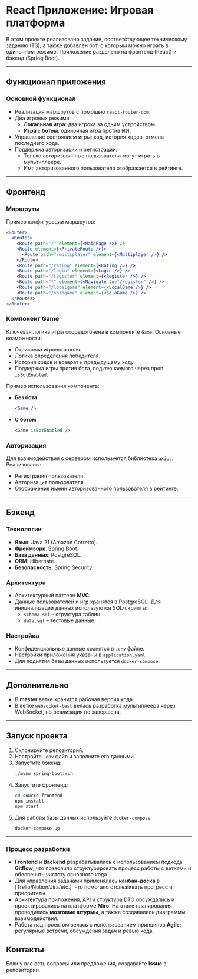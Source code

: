 
# React Приложение: Игровая платформа

В этом проекте реализовано задание, соответствующее техническому заданию (ТЗ), а также добавлен бот, с которым можно играть в одиночном режиме. Приложение разделено на фронтенд (React) и бэкенд (Spring Boot). 

---

## Функционал приложения

### Основной функционал
- Реализация маршрутов с помощью `react-router-dom`.
- Два игровых режима:
  - **Локальная игра**: два игрока за одним устройством.
  - **Игра с ботом**: одиночная игра против ИИ.
- Управление состоянием игры: ход, история ходов, отмена последнего хода.
- Поддержка авторизации и регистрации:
  - Только авторизованные пользователи могут играть в мультиплеере.
  - Имя авторизованного пользователя отображается в рейтинге.

---

## Фронтенд

### Маршруты
Пример конфигурации маршрутов:
```jsx
<Router>
  <Routes>
    <Route path="/" element={<MainPage />} />
    <Route element={<PrivateRoute />}>
      <Route path="/multiplayer" element={<Multiplayer />} />
    </Route>
    <Route path="/rating" element={<Rating />} />
    <Route path="/login" element={<Login />} />
    <Route path="/register" element={<Register />} />
    <Route path="*" element={<Navigate to="/register" />} />
    <Route path="/localgame" element={<LocalGame />} />
    <Route path="/sologame" element={<SoloGame />} />
  </Routes>
</Router>
```

### Компонент Game
Ключевая логика игры сосредоточена в компоненте `Game`. Основные возможности:
- Отрисовка игрового поля.
- Логика определения победителя.
- История ходов и возврат к предыдущему ходу.
- Поддержка игры против бота, подключаемого через проп `isBotEnabled`.

Пример использования компонента:
- **Без бота**:
  ```jsx
  <Game />
  ```
- **С ботом**:
  ```jsx
  <Game isBotEnabled />
  ```

### Авторизация
Для взаимодействия с сервером используется библиотека `axios`. Реализованы:
- Регистрация пользователя.
- Авторизация пользователя.
- Отображение имени авторизованного пользователя в рейтинге.

---

## Бэкенд

### Технологии
- **Язык**: Java 21 (Amazon Corretto).
- **Фреймворк**: Spring Boot.
- **База данных**: PostgreSQL.
- **ORM**: Hibernate.
- **Безопасность**: Spring Security.

### Архитектура
- Архитектурный паттерн **MVC**.
- Данные пользователей и игр хранятся в PostgreSQL. Для инициализации данных используются SQL-скрипты:
  - `schema.sql` – структура таблиц.
  - `data.sql` – тестовые данные.

### Настройка
- Конфиденциальные данные хранятся в `.env` файле.
- Настройки приложения указаны в `application.yaml`.
- Для поднятия базы данных используется `docker-compose`.

---

## Дополнительно

- В **master** ветке хранится рабочая версия кода.
- В ветке `websocket-test` велась разработка мультиплеера через WebSocket, но реализация не завершена.

---

## Запуск проекта

1. Склонируйте репозиторий.
2. Настройте `.env` файл и заполните его данными.
3. Запустите бэкенд:
   ```bash
   ./mvnw spring-boot:run
   ```
4. Запустите фронтенд:
   ```bash
   cd source-frontend
   npm install
   npm start
   ```
5. Для работы базы данных используйте `docker-compose`:
   ```bash
   docker-compose up
   ```

---

### Процесс разработки

- **Frontend** и **Backend** разрабатывались с использованием подхода **Gitflow**, что позволило структурировать процесс работы с ветками и обеспечить чистоту основного кода.
- Для управления задачами применялась **канбан-доска** в [Trello/Notion/Jira/etc.], что помогало отслеживать прогресс и приоритеты.
- Архитектура приложения, API и структура DTO обсуждались и проектировались на платформе **Miro**. На этапе планирования проводились **мозговые штурмы**, а также создавались диаграммы взаимодействия.
- Работа над проектом велась с использованием принципов **Agile**: регулярные встречи, обсуждения задач и ревью кода.



## Контакты
Если у вас есть вопросы или предложения, создавайте **Issue** в репозитории.
